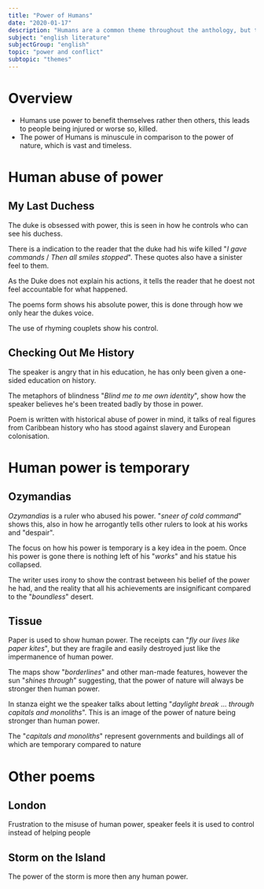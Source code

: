 ```yaml
---
title: "Power of Humans"
date: "2020-01-17"
description: "Humans are a common theme throughout the anthology, but the view on them changes in each poem."
subject: "english literature"
subjectGroup: "english"
topic: "power and conflict"
subtopic: "themes"
---
```


# Overview

- Humans use power to benefit themselves rather then others, this leads to people being injured or worse so, killed.
- The power of Humans is minuscule in comparison to the power of nature, which is vast and timeless.

# Human abuse of power

## My Last Duchess

The duke is obsessed with power, this is seen in how he controls who can see his duchess.

There is a indication to the reader that the duke had his wife killed "_I gave commands_ / _Then all smiles stopped_". These quotes also have a sinister feel to them.

As the Duke does not explain his actions, it tells the reader that he doest not feel accountable for what happened.

The poems form shows his absolute power, this is done through how we only hear the dukes voice.

The use of rhyming couplets show his control.

## Checking Out Me History

The speaker is angry that in his education, he has only been given a one-sided education on history.

The metaphors of blindness "_Blind me to me own identity_", show how the speaker believes he's been treated badly by those in power.

Poem is written with historical abuse of power in mind, it talks of real figures from Caribbean history who has stood against slavery and European colonisation.

# Human power is temporary

## Ozymandias

_Ozymandias_ is a ruler who abused his power. "_sneer of cold command_" shows this, also in how he arrogantly tells other rulers to look at his works and "despair".

The focus on how his power is temporary is a key idea in the poem. Once his power is gone there is nothing left of his "_works_" and his statue his collapsed.

The writer uses irony to show the contrast between his belief of the power he had, and the reality that all his achievements are insignificant compared to the "_boundless_" desert.

## Tissue

Paper is used to show human power. The receipts can "_fly our lives like paper kites_", but they are fragile and easily destroyed just like the impermanence of human power.

The maps show "_borderlines_" and other man-made features, however the sun "_shines through_" suggesting, that the power of nature will always be stronger then human power.

In stanza eight we the speaker talks about letting "_daylight break_ ... _through capitals and monoliths_". This is an image of the power of nature being stronger than human power.

The "_capitals and monoliths_" represent governments and buildings all of which are temporary compared to nature

# Other poems

## London

Frustration to the misuse of human power, speaker feels it is used to control instead of helping people

## Storm on the Island

The power of the storm is more then any human power.
